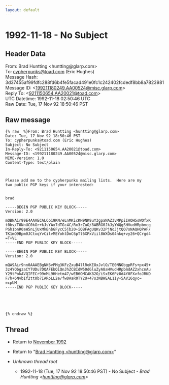 ```yaml
---
layout: default
---
```


# 1992-11-18 - No Subject

## Header Data

From: Brad Huntting \<huntting<span>@</span>glarp.com\><br>
To: cypherpunks@toad.com (Eric Hughes)<br>
Message Hash: 3d37455af99fdfc288fd6b4fe5facad491e0fc1c242402fcdedf8bb8a7823981<br>
Message ID: \<199211180249.AA00524@misc.glarp.com\><br>
Reply To: \<9211150654.AA20021@toad.com\><br>
UTC Datetime: 1992-11-18 02:50:46 UTC<br>
Raw Date: Tue, 17 Nov 92 18:50:46 PST<br>

## Raw message

```
{% raw  %}From: Brad Huntting <huntting@glarp.com>
Date: Tue, 17 Nov 92 18:50:46 PST
To: cypherpunks@toad.com (Eric Hughes)
Subject: No Subject
In-Reply-To: <9211150654.AA20021@toad.com>
Message-ID: <199211180249.AA00524@misc.glarp.com>
MIME-Version: 1.0
Content-Type: text/plain



Please add me to the cypherpunks mailing lists.  Here are my
two public PGP keys if your interested:


brad

-----BEGIN PGP PUBLIC KEY BLOCK-----
Version: 2.0

mQBNAir99E4AAAECALCo19KN/eLnMKicKH9NK9uY3gpaNAZ3vMPpiIAOH5sWOfxK
t0bv/T0NnUC0kGr+kJsYAx7dTGc4C/Rx3rZuO/8ABRG0JkJyYWQgSHVudHRpbmcg
PGh1bnR0aW5nLjUxMkBnbGFycC5jb20+iQBFAgUQKv32PjNoJjtQO7sNAQHQPAF/
TK1mO9Bpm0JCtxqYvCilvMEYohlDmC6pTl6XPxViil8WXOs04nkq+vy26+QCrgd4
=T+VL
-----END PGP PUBLIC KEY BLOCK-----

-----BEGIN PGP PUBLIC KEY BLOCK-----
Version: 2.0

mQA9Air9nn0AAAEBgNK6vPMg3KFzZxuB4llRoKEOxJvlO/TE0NNObgpRFs+px45+
3z4YQbgzaCY7UDu7DQAFEbQiQnJhZCBIdW50dGluZyA8aHVudHRpbmdAZ2xhcnAu
Y29tPokAVQIFECr99nML9HHetm47/wEB6OMCAK82O/iSxEK6PzUd4Y0FXvfoJRKD
F/h+6NvbIf2tt0b7IARoLL2e/fw0AaR0TY2U+47s3NBWEAL1Iy+5AV16qyc=
=cpUM
-----END PGP PUBLIC KEY BLOCK-----





{% endraw %}
```

## Thread

+ Return to [November 1992](/archive/1992/11)

+ Return to "[Brad Huntting <huntting<span>@</span>glarp.com>](/authors/brad_huntting_huntting_at_glarp_com_)"

+ _Unknown thread root_
  + 1992-11-18 (Tue, 17 Nov 92 18:50:46 PST) - No Subject - _Brad Huntting \<huntting@glarp.com\>_

